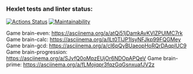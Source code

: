 ### Hexlet tests and linter status:
[![Actions Status](https://github.com/E1iza/frontend-project-44/actions/workflows/hexlet-check.yml/badge.svg)](https://github.com/E1iza/frontend-project-44/actions)
[![Maintainability](https://api.codeclimate.com/v1/badges/a04beb7f04046d0d0199/maintainability)](https://codeclimate.com/github/E1iza/frontend-project-44/maintainability)

Game brain-even:
https://asciinema.org/a/atQi51jDamkAvKVlZPUIMC7rk
Game brain-calc:
https://asciinema.org/a/lLt0TlJP1IsyNFJkp99FQGMey
Game brain-gcd:
https://asciinema.org/a/cI6pQyBUaeopHoRQrDAqplUC9
Game brain-progression:
https://asciinema.org/a/SJvfQ0oMpzEUjOr6NDOpAPQeV
Game brain-prime:
https://asciinema.org/a/fLMojqpr3fqzGqGsnxuafJV2z
